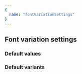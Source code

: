 ```yaml
---
{
  name: "fontVariationSettings"
}
---
```


## Font variation settings

### Default values
<!-- defaults.values.start -->

<!-- defaults.values.end -->


### Default variants
<!-- defaults.variants.start -->

<!-- defaults.variants.end -->
